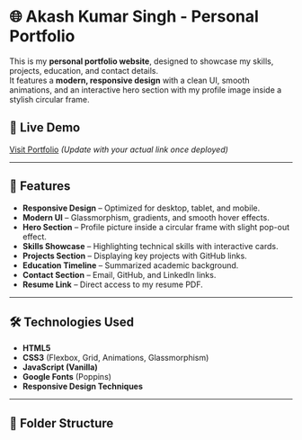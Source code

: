 # 🌐 Akash Kumar Singh - Personal Portfolio

This is my **personal portfolio website**, designed to showcase my skills, projects, education, and contact details.  
It features a **modern, responsive design** with a clean UI, smooth animations, and an interactive hero section with my profile image inside a stylish circular frame.

## 🚀 Live Demo
[Visit Portfolio](https://your-github-username.github.io/Personal-Portfolio/) *(Update with your actual link once deployed)*

---

## 📌 Features
- **Responsive Design** – Optimized for desktop, tablet, and mobile.
- **Modern UI** – Glassmorphism, gradients, and smooth hover effects.
- **Hero Section** – Profile picture inside a circular frame with slight pop-out effect.
- **Skills Showcase** – Highlighting technical skills with interactive cards.
- **Projects Section** – Displaying key projects with GitHub links.
- **Education Timeline** – Summarized academic background.
- **Contact Section** – Email, GitHub, and LinkedIn links.
- **Resume Link** – Direct access to my resume PDF.

---

## 🛠️ Technologies Used
- **HTML5**
- **CSS3** (Flexbox, Grid, Animations, Glassmorphism)
- **JavaScript (Vanilla)**
- **Google Fonts** (Poppins)
- **Responsive Design Techniques**

---

## 📂 Folder Structure
